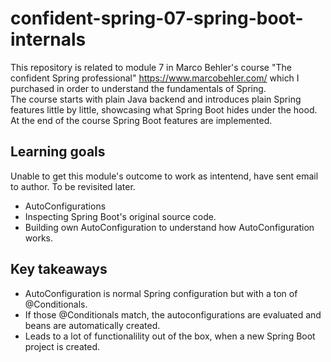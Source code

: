 # confident-spring-07-spring-boot-internals
This repository is related to module 7 in Marco Behler's course "The confident Spring professional" https://www.marcobehler.com/ which I purchased in order  to understand the fundamentals of Spring.  
The course starts with plain Java backend and introduces plain Spring features little by little, showcasing what Spring Boot hides under the hood. At the end of the course Spring Boot features are implemented.  

## Learning goals
Unable to get this module's outcome to work as intentend, have sent email to author. To be revisited later. 
- AutoConfigurations
- Inspecting Spring Boot's original source code.
- Building own AutoConfiguration to understand how AutoConfiguration works.

## Key takeaways
- AutoConfiguration is normal Spring configuration but with a ton of @Conditionals.
- If those @Conditionals match, the autoconfigurations are evaluated and beans are automatically created.
- Leads to a lot of functionalility out of the box, when a new Spring Boot project is created.  
